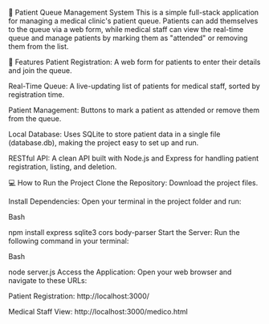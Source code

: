🏥 Patient Queue Management System
This is a simple full-stack application for managing a medical clinic's patient queue. Patients can add themselves to the queue via a web form, while medical staff can view the real-time queue and manage patients by marking them as "attended" or removing them from the list.

🚀 Features
Patient Registration: A web form for patients to enter their details and join the queue.

Real-Time Queue: A live-updating list of patients for medical staff, sorted by registration time.

Patient Management: Buttons to mark a patient as attended or remove them from the queue.

Local Database: Uses SQLite to store patient data in a single file (database.db), making the project easy to set up and run.

RESTful API: A clean API built with Node.js and Express for handling patient registration, listing, and deletion.

💻 How to Run the Project
Clone the Repository: Download the project files.

Install Dependencies: Open your terminal in the project folder and run:

Bash

npm install express sqlite3 cors body-parser
Start the Server: Run the following command in your terminal:

Bash

node server.js
Access the Application: Open your web browser and navigate to these URLs:

Patient Registration: http://localhost:3000/

Medical Staff View: http://localhost:3000/medico.html
